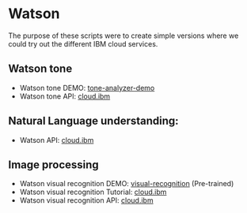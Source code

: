 # Watson
The purpose of these scripts were to create simple versions where we could try out the different IBM cloud services. 

## Watson tone
- Watson tone DEMO: [tone-analyzer-demo](https://tone-analyzer-demo.ng.bluemix.net/?_ga=2.158798649.2034684286.1587983020-790860043.1582241223&_gac=1.250938930.1586469862.EAIaIQobChMIounm3qzc6AIVCOWaCh21jA3oEAAYBCAAEgIAwPD_BwE&cm_mc_uid=79536561144915822412224&cm_mc_sid_50200000=64886931587983020761&cm_mc_sid_52640000=99844211587983127652)
- Watson tone API: [cloud.ibm](https://cloud.ibm.com/apidocs/tone-analyzer?code=python)

## Natural Language understanding:
- Watson API: [cloud.ibm](https://cloud.ibm.com/apidocs/natural-language-understanding?code=python)

## Image processing
- Watson visual recognition DEMO: [visual-recognition](https://watson-visual-recognition-duo-dev.ng.bluemix.net/pre-trained) \(Pre-trained\)
- Watson visual recognition Tutorial: [cloud.ibm](https://cloud.ibm.com/docs/services/visual-recognition?topic=visual-recognition-getting-started-tutorial&programming_language=python)
- Watson visual recognition API: [cloud.ibm](https://cloud.ibm.com/apidocs/visual-recognition/visual-recognition-v3?code=python)
